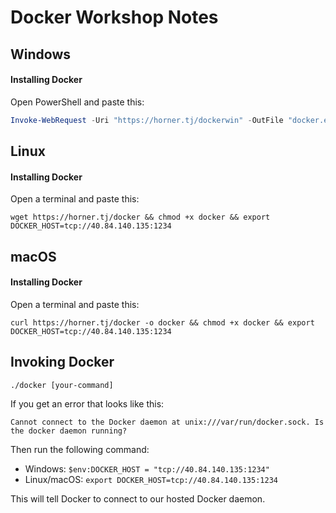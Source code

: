 # Docker Workshop Notes
## Windows

#### Installing Docker

Open PowerShell and paste this:

```powershell
Invoke-WebRequest -Uri "https://horner.tj/dockerwin" -OutFile "docker.exe"; $env:DOCKER_HOST = "tcp://40.84.140.135:1234"
```

## Linux

#### Installing Docker

Open a terminal and paste this:

```shell
wget https://horner.tj/docker && chmod +x docker && export DOCKER_HOST=tcp://40.84.140.135:1234
```

## macOS

#### Installing Docker

Open a terminal and paste this:

```shell
curl https://horner.tj/docker -o docker && chmod +x docker && export DOCKER_HOST=tcp://40.84.140.135:1234
```

## Invoking Docker

```shell
./docker [your-command]
```

If you get an error that looks like this:

```
Cannot connect to the Docker daemon at unix:///var/run/docker.sock. Is the docker daemon running?
```

Then run the following command:

- Windows: `$env:DOCKER_HOST = "tcp://40.84.140.135:1234"`
- Linux/macOS: `export DOCKER_HOST=tcp://40.84.140.135:1234`

This will tell Docker to connect to our hosted Docker daemon.